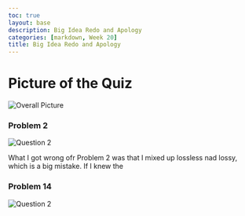 ```yaml
---
toc: true
layout: base
description: Big Idea Redo and Apology
categories: [markdown, Week 20]
title: Big Idea Redo and Apology
---
```


# Picture of the Quiz
![]({{site.baseurl}}/images/copyofbigidea2.PNG "Overall Picture")

### Problem 2
![]({{site.baseurl}}/images/copyofbigideapic2.PNG "Question 2")

What I got wrong ofr Problem 2 was that I mixed up lossless nad lossy, which is a big mistake. If I knew the 


### Problem 14
![]({{site.baseurl}}/images/copyofbigideapic2.PNG "Question 2")
